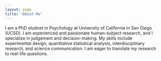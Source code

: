 ```yaml
---
layout: page
title: "About Me"
---
```


I am a PhD studnet in Psychology at University of California in San Diego (UCSD). I am experienced and passionate human-subject research, and I specialize in judgement and decision-making. My skills include experimental design, quantitative statistical analysis, interdisciplinary research, and science communication. I am eager to translate my research to real-life questions.
